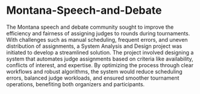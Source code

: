 # Montana-Speech-and-Debate
The Montana speech and debate community sought to improve the efficiency and fairness of assigning judges to rounds during tournaments. With challenges such as manual scheduling, frequent errors, and uneven distribution of assignments, a System Analysis and Design project was initiated to develop a streamlined solution. The project involved designing a system that automates judge assignments based on criteria like availability, conflicts of interest, and expertise. By optimizing the process through clear workflows and robust algorithms, the system would reduce scheduling errors, balanced judge workloads, and ensured smoother tournament operations, benefiting both organizers and participants.
